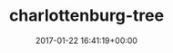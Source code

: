 ---
title:		"charlottenburg-tree"
mediatype:		"upload"
description:		"TBC"
date:		"2017-01-22 16:41:19+00:00"
album:		"experimental"
filename:		"charlottenburg-tree.md"
series:		""
cl_public_id:		"experimental/charlottenburg-tree"
cl_version:		1497004489
format:		"tiff"
bytes:		2639480
width:		810
height:		1440
exposure_mode:		"Auto"
program:		"Aperture-priority AE"
aperture:		"5.0"
focal_length:		"16.0 mm"
iso:		"100"
shutter_speed:		"1/100"
metering:		"Multi-segment"
flash:		"Off, Did not fire"
white_balance:		"Custom"
colour_temp:		"5100"
has_crop:		"false"
orientation:		"Horizontal (normal)"
camera_model:		"NIKON D800"
lens_info:		"16mm f/2.8"
artist:		"No artist info"
x_resolution:		"300"
y_resolution:		"300"
---